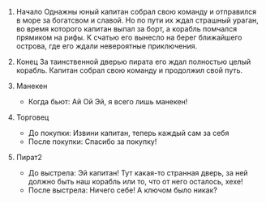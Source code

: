 1. Начало
    Однажны юный капитан собрал свою команду и отправился в море за богатсвом и славой. Но по пути их ждал страшный ураган, во время которого капитан выпал за борт, а корабль помчался прямиком на рифы. К счатью его вынесло на берег ближайшего острова, где его ждали невероятные приключения.

2. Конец
    За таинственной дверью пирата его ждал полностью целый корабль. Капитан собрал свою команду и продолжил свой путь.

3. Манекен
    * Когда бьют:
        Ай
        Ой
        Эй, я всего лишь манекен!
4. Торговец
    * До покупки:
        Извини капитан, теперь каждый сам за себя
    * После покупки:
        Спасибо за покупку!
5. Пират2
    * До выстрела:
        Эй капитан! Тут какая-то странная дверь, за ней должно быть наш корабль или то, что от него осталось, хехе!
    * После выстрела:
        Ничего себе! А ключом было никак?